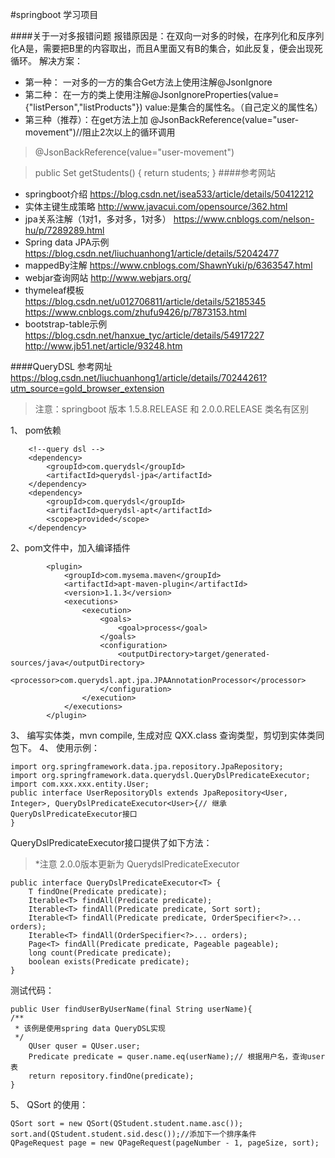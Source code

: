 #springboot 学习项目


####关于一对多报错问题
报错原因是：在双向一对多的时候，在序列化和反序列化A是，需要把B里的内容取出，而且A里面又有B的集合，如此反复，便会出现死循环。
解决方案：
- 第一种：
一对多的一方的集合Get方法上使用注解@JsonIgnore
- 第二种：
在一方的类上使用注解@JsonIgnoreProperties(value={"listPerson","listProducts"})
value:是集合的属性名。（自己定义的属性名）
- 第三种（推荐）：在get方法上加 @JsonBackReference(value="user-movement")//阻止2次以上的循环调用 
>    @JsonBackReference(value="user-movement")

>    public Set<Student> getStudents() {
          return students;
      }
####参考网站
- springboot介绍 https://blog.csdn.net/isea533/article/details/50412212
- 实体主键生成策略 http://www.javacui.com/opensource/362.html
- jpa关系注解（1对1，多对多，1对多） https://www.cnblogs.com/nelson-hu/p/7289289.html
- Spring data JPA示例 https://blog.csdn.net/liuchuanhong1/article/details/52042477
- mappedBy注解 https://www.cnblogs.com/ShawnYuki/p/6363547.html
- webjar查询网站 http://www.webjars.org/
- thymeleaf模板 https://blog.csdn.net/u012706811/article/details/52185345
https://www.cnblogs.com/zhufu9426/p/7873153.html
- bootstrap-table示例 https://blog.csdn.net/hanxue_tyc/article/details/54917227
http://www.jb51.net/article/93248.htm

####QueryDSL
参考网址 https://blog.csdn.net/liuchuanhong1/article/details/70244261?utm_source=gold_browser_extension
> 注意：springboot 版本 1.5.8.RELEASE 和 2.0.0.RELEASE 类名有区别

1、 pom依赖

        <!--query dsl -->  
        <dependency>  
            <groupId>com.querydsl</groupId>  
            <artifactId>querydsl-jpa</artifactId>  
        </dependency>  
        <dependency>  
            <groupId>com.querydsl</groupId>  
            <artifactId>querydsl-apt</artifactId>  
            <scope>provided</scope>  
        </dependency>  

2、pom文件中，加入编译插件

            <plugin>  
                <groupId>com.mysema.maven</groupId>  
                <artifactId>apt-maven-plugin</artifactId>  
                <version>1.1.3</version>  
                <executions>  
                    <execution>  
                        <goals>  
                            <goal>process</goal>  
                        </goals>  
                        <configuration>  
                            <outputDirectory>target/generated-sources/java</outputDirectory>  
                            <processor>com.querydsl.apt.jpa.JPAAnnotationProcessor</processor>  
                        </configuration>  
                    </execution>  
                </executions>  
            </plugin>  
3、 编写实体类，mvn compile, 生成对应 QXX.class 查询类型，剪切到实体类同包下。
4、 使用示例：

    import org.springframework.data.jpa.repository.JpaRepository;  
    import org.springframework.data.querydsl.QueryDslPredicateExecutor;  
    import com.xxx.xxx.entity.User;  
    public interface UserRepositoryDls extends JpaRepository<User, Integer>, QueryDslPredicateExecutor<User>{// 继承QueryDslPredicateExecutor接口  
    } 
QueryDslPredicateExecutor接口提供了如下方法：
> *注意 2.0.0版本更新为 QuerydslPredicateExecutor

    public interface QueryDslPredicateExecutor<T> {  
        T findOne(Predicate predicate);  
        Iterable<T> findAll(Predicate predicate);  
        Iterable<T> findAll(Predicate predicate, Sort sort);  
        Iterable<T> findAll(Predicate predicate, OrderSpecifier<?>... orders);  
        Iterable<T> findAll(OrderSpecifier<?>... orders);  
        Page<T> findAll(Predicate predicate, Pageable pageable);  
        long count(Predicate predicate);  
        boolean exists(Predicate predicate);  
    } 
测试代码：

    public User findUserByUserName(final String userName){  
    /** 
     * 该例是使用spring data QueryDSL实现 
     */  
        QUser quser = QUser.user;  
        Predicate predicate = quser.name.eq(userName);// 根据用户名，查询user表  
        return repository.findOne(predicate);  
    }  

5、 QSort 的使用：

    QSort sort = new QSort(QStudent.student.name.asc());
    sort.and(QStudent.student.sid.desc());//添加下一个排序条件
    QPageRequest page = new QPageRequest(pageNumber - 1, pageSize, sort);


